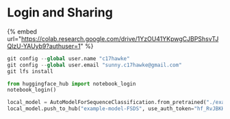 # Login and Sharing

{% embed url="https://colab.research.google.com/drive/1YzOU41YKpwgCJBPShsvTJQlzU-YAUyb9?authuser=1" %}

```python
git config --global user.name "c17hawke"
git config --global user.email "sunny.c17hawke@gmail.com"
git lfs install

from huggingface_hub import notebook_login
notebook_login()

local_model = AutoModelForSequenceClassification.from_pretrained("./example_model")
local_model.push_to_hub("example-model-FSDS", use_auth_token="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")
```

